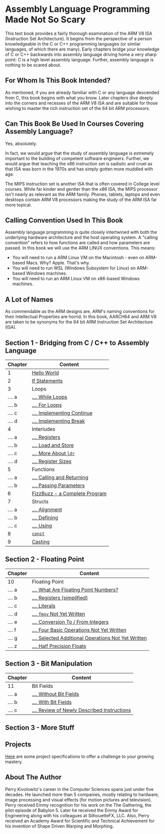 # Assembly Language Programming Made Not So Scary

This text book provides a fairly thorough examination of the ARM V8 ISA (Instruction Set Architecture).
It begins from the perspective of
a person knowledgeable in the C or C++ programming languages (or similar languages, of which there are many).
Early chapters bridge your knowledge of C or C++ backwards into assembly language driving home a very sharp
point: C is a high level assembly language. Further, assembly language is nothing to be scared about.

## For Whom Is This Book Intended?

As mentioned, if you are already familiar with C or any language descended from C, this book begins with what
you know. Later chapters dive deeply into the corners and recesses of the ARM V8 ISA and are suitable for
those wishing to master the rich instruction set of the 64 bit ARM processors.

## Can This Book Be Used In Courses Covering Assembly Language?

Yes, absolutely.

In fact, we would argue that the study of assembly language is extremely important to the
building of competent software engineers. Further, we would argue that teaching the x86 instruction set is sadistic and cruel as that ISA was born in the 1970s and has simply gotten more muddled with age.

The MIPS instruction set is another ISA that is often covered in College level courses. While far kinder and gentler than the x86 ISA, the MIPS processor isn't nearly as relevant as the ARM family. Phones, tablets, laptops and even desktops contain ARM V8 processors making the study of
the ARM ISA far more topical.

## Calling Convention Used In This Book

Assembly language programming is quite closely intertwined with both the underlying hardware architecture and the host
operating system. A "calling convention" refers to how functions are called and how parameters are passed. In
this book we will use the ARM LINUX conventions. This means:

* You will need to run a ARM Linux VM on the Macintosh - even on ARM-based Macs. Why? Apple. That's why.
* You will need to run WSL (Windows Subsystem for Linux) on ARM-based Windows machines.
* You will need to run an ARM Linux VM on x86-based Windows machines.

## A Lot of Names

As commendable as the ARM designs are, ARM's naming conventions for their Intellectual
Properties are horrid. In this book, AARCH64 and ARM V8 are taken to be synonyms for
the 64 bit ARM Instruction Set Architecture (ISA).

## Section 1 - Bridging from C / C++ to Assembly Language

| Chapter | Content |
| ------- | ------- |
| 1 | [Hello World](./section_1/hello_world/README.md) |
| 2 | [If Statements](./section_1/if/README.md) |
| 3 | Loops |
| .... a | [.... While Loops](./section_1/while/README.md) |
| .... b | [.... For Loops](./section_1/for/README.md) |
| .... c | [.... Implementing Continue](./section_1/for/README.md#implementing-a-continue)
| .... d | [.... Implementing Break](./section_1/for/README.md#implementing-a-break)
| 4 | Interludes |
| .... a | [.... Registers](./section_1/regs/README.md) |
| .... b | [.... Load and Store](./section_1/regs/ldr.md) |
| .... c | [.... More About `ldr`](./section_1/regs/ldr2.md) |
| .... d | [.... Register Sizes](./section_1/regs/widths.md) |
| 5 | Functions |
| .... a | [.... Calling and Returning](./section_1/funcs/README.md) |
| .... b | [.... Passing Parameters](./section_1/funcs/README2.md) |
| 6 | [FizzBuzz - a Complete Program](./section_1/fizzbuzz/README.md) |
| 7 | Structs |
| .... a | [.... Alignment](./section_1/structs/alignment.md) |
| .... b | [.... Defining](./section_1/structs/defining.md) |
| .... c | [.... Using](./section_1/structs/using.md) |
|  8 | [`const`](./section_1/const/README.md)
|  9 | [Casting](./section_1/casting/README.md) |

## Section 2 - Floating Point

| Chapter | Content |
| ------- | ------- |
| 10 | Floating Point |
| .... a | [.... What Are Floating Point Numbers?](./section_2/float/what.md)
| .... b | [.... Registers (simplified)](./section_2/float/working.md)
| .... c | [.... Literals](./section_2/float/literals.md)
| .... d | [.... `fmov` Not Yet Written](./section_2/float/)
| .... e | [.... Conversion To / From Integers](./section_2/float/rounding.md)
| .... f | [.... Four Basic Operations Not Yet Written](./section_2/float/)
| .... g | [.... Selected Additional Operations Not Yet Written](./section_2/float/)
| .... z | [.... Half Precision Floats](./section_2/float/half.md)

## Section 3 - Bit Manipulation

| Chapter | Content |
| ------- | ------- |
| 11 | Bit Fields |
| .... a | [.... Without Bit Fields](./section_3/bitfields/README.md) |
| .... b | [.... With Bit Fields](./section_3/bitfields/with.md) |
| .... c | [.... Review of Newly Described Instructions](./section_3/bitfields/review.md)

## Section 3 - More Stuff

## Projects

[Here](./projects/README.md) are some project specifications to offer a challenge to your growing mastery.

## About The Author

Perry Kivolowitz's career in the Computer Sciences spans just under five decades. He launched more than 5 companies, mostly relating to hardware, image processing and visual effects (for motion pictures and television). Perry received Emmy recognition for his work on the The Gathering, the pilot episode of Babylon 5. Later he received the Emmy Award for Engineering along with his colleagues at SilhouetteFX, LLC. Also, Perry received an Academy Award for Scientific and Technical Achievement for his invention of Shape Driven Warping and Morphing.
